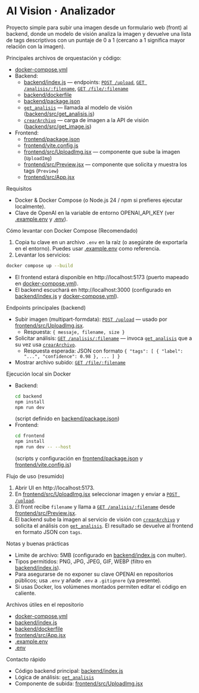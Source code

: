 # AI Vision · Analizador

Proyecto simple para subir una imagen desde un formulario web (front) al backend, donde un modelo de visión analiza la imagen y devuelve una lista de tags descriptivos con un puntaje de 0 a 1 (cercano a 1 significa mayor relación con la imagen).

Principales archivos de orquestación y código:
- [docker-compose.yml](docker-compose.yml)
- Backend:
  - [backend/index.js](backend/index.js) — endpoints: [`POST /upload`](backend/index.js), [`GET /analisis/:filename`](backend/index.js), [`GET /file/:filename`](backend/index.js)
  - [backend/dockerfile](backend/dockerfile)
  - [backend/package.json](backend/package.json)
  - [`get_analisis`](backend/src/get_analisis.js) — llamada al modelo de visión ([backend/src/get_analisis.js](backend/src/get_analisis.js))
  - [`crearArchivo`](backend/src/get_image.js) — carga de imagen a la API de visión ([backend/src/get_image.js](backend/src/get_image.js))
- Frontend:
  - [frontend/package.json](frontend/package.json)
  - [frontend/vite.config.js](frontend/vite.config.js)
  - [frontend/src/UploadImg.jsx](frontend/src/UploadImg.jsx) — componente que sube la imagen (`UploadImg`)
  - [frontend/src/Preview.jsx](frontend/src/Preview.jsx) — componente que solicita y muestra los tags (`Preview`)
  - [frontend/src/App.jsx](frontend/src/App.jsx)

Requisitos
- Docker & Docker Compose (o Node.js 24 / npm si prefieres ejecutar localmente).
- Clave de OpenAI en la variable de entorno OPENAI_API_KEY (ver [.example.env](.example.env) y [.env](.env)).

Cómo levantar con Docker Compose (Recomendado)
1. Copia tu clave en un archivo `.env` en la raíz (o asegúrate de exportarla en el entorno). Puedes usar [.example.env](.example.env) como referencia.
2. Levantar los servicios:
```sh
docker compose up --build
```
- El frontend estará disponible en http://localhost:5173 (puerto mapeado en [docker-compose.yml](docker-compose.yml)).
- El backend escuchará en http://localhost:3000 (configurado en [backend/index.js](backend/index.js) y [docker-compose.yml](docker-compose.yml)).

Endpoints principales (backend)
- Subir imagen (multipart-formdata): [`POST /upload`](backend/index.js) — usado por [frontend/src/UploadImg.jsx](frontend/src/UploadImg.jsx).
  - Respuesta: `{ messaje, filename, size }`
- Solicitar análisis: [`GET /analisis/:filename`](backend/index.js) — invoca [`get_analisis`](backend/src/get_analisis.js) que a su vez usa [`crearArchivo`](backend/src/get_image.js).
  - Respuesta esperada: JSON con formato `{ "tags": [ { "label": "...", "confidence": 0.98 }, ... ] }`
- Mostrar archivo subido: [`GET /file/:filename`](backend/index.js)

Ejecución local sin Docker
- Backend:
  ```sh
  cd backend
  npm install
  npm run dev
  ```
  (script definido en [backend/package.json](backend/package.json))
- Frontend:
  ```sh
  cd frontend
  npm install
  npm run dev -- --host
  ```
  (scripts y configuración en [frontend/package.json](frontend/package.json) y [frontend/vite.config.js](frontend/vite.config.js))

Flujo de uso (resumido)
1. Abrir UI en http://localhost:5173.
2. En [frontend/src/UploadImg.jsx](frontend/src/UploadImg.jsx) seleccionar imagen y enviar a [`POST /upload`](backend/index.js).
3. El front recibe `filename` y llama a [`GET /analisis/:filename`](backend/index.js) desde [frontend/src/Preview.jsx](frontend/src/Preview.jsx).
4. El backend sube la imagen al servicio de visión con [`crearArchivo`](backend/src/get_image.js) y solicita el análisis con [`get_analisis`](backend/src/get_analisis.js). El resultado se devuelve al frontend en formato JSON con `tags`.

Notas y buenas prácticas
- Limite de archivo: 5MB (configurado en [backend/index.js](backend/index.js) con multer).
- Tipos permitidos: PNG, JPG, JPEG, GIF, WEBP (filtro en [backend/index.js](backend/index.js)).
- Para asegurarse de no exponer su clave OPENAI en repositorios públicos; usa `.env` y añade `.env` a `.gitignore` (ya presente).
- Si usas Docker, los volúmenes montados permiten editar el código en caliente.

Archivos útiles en el repositorio
- [docker-compose.yml](docker-compose.yml)
- [backend/index.js](backend/index.js)
- [backend/dockerfile](backend/dockerfile)
- [frontend/src/App.jsx](frontend/src/App.jsx)
- [.example.env](.example.env)
- [.env](.env)

Contacto rápido
- Código backend principal: [backend/index.js](backend/index.js)
- Lógica de análisis: [`get_analisis`](backend/src/get_analisis.js)
- Componente de subida: [frontend/src/UploadImg.jsx](frontend/src/UploadImg.jsx)
